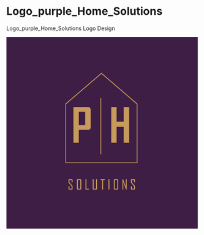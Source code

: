 # Logo_purple_Home_Solutions
Logo_purple_Home_Solutions Logo Design

![Alt text](Logo-1.png?raw=true "Logo_purple_Home_Solutions")